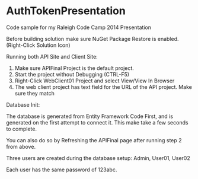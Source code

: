 AuthTokenPresentation
=====================

Code sample for my Raleigh Code Camp 2014 Presentation

<p>
Before building solution make sure NuGet Package Restore is enabled. (Right-Click Solution Icon)
</p>

Running both API Site and Client Site:
<ol>
<li>Make sure APIFinal Project is the default project.</li>
<li>Start the project without Debugging (CTRL-F5)</li>
<li>Right-Click WebClient01 Project and select View/View In Browser</li>
<li>The web client project has text field for the URL of the API project. Make sure they match</li>
</ol>


Database Init:
<p>The database is generated from Entity Framework Code First, and is generated on the first attempt to connect it. This make take a few seconds to complete.</p>
<p>You can also do so by Refreshing the APIFinal page after running step 2 from above.</p>

Three users are created during the database setup:
Admin, User01, User02

Each user has the same password of 123abc.


